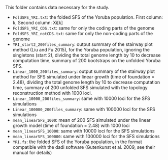 This folder contains data necessary for the study.
- `FoldSFS_YRI.txt`: the folded SFS of the Yoruba population. First column: k, Second column: Xi[k]
- `FoldSFS_YRI_CDS.txt`: same for only the coding parts of the genome
- `FoldSFS_YRI_notCDS.txt`: same for only the non-coding parts of the genome
- `YRI_start2_200files_summary`: output summary of the stairway plot method (Liu and Fu 2015), for the Yoruba population, ignoring the singletons (start 2), dividing the total genome length by 10 to decrease computation time, summary of 200 bootstraps on the unfolded Yoruba SFS.
- `Linear_1000_200files_summary`: output summary of the stairway plot method for SFS simulated under linear growth (time of foundation = 2.48), dividing the total genome length by 10 to decrease computation time, summary of 200 unfolded SFS simulated with the topology reconstruction method with 1000 loci.
- `Linear_10000_200files_summary`: same with 10000 loci for the SFS simulations
- `Linear_100000_200files_summary`: same with 100000 loci for the SFS simulations
- `mean_linearSFS_1000`: mean of 200 SFS simulated under the linear growth model (time of foundation = 2.48) with 1000 loci
- `mean_linearSFS_10000`: same with 10000 loci for the SFS simulations
- `mean_linearSFS_100000`: same with 100000 loci for the SFS simulations
- `YRI.fs`: the folded SFS of the Yoruba population, in the format compatible with the dadi software (Gutenkunst et al. 2009, see their manual for details)
